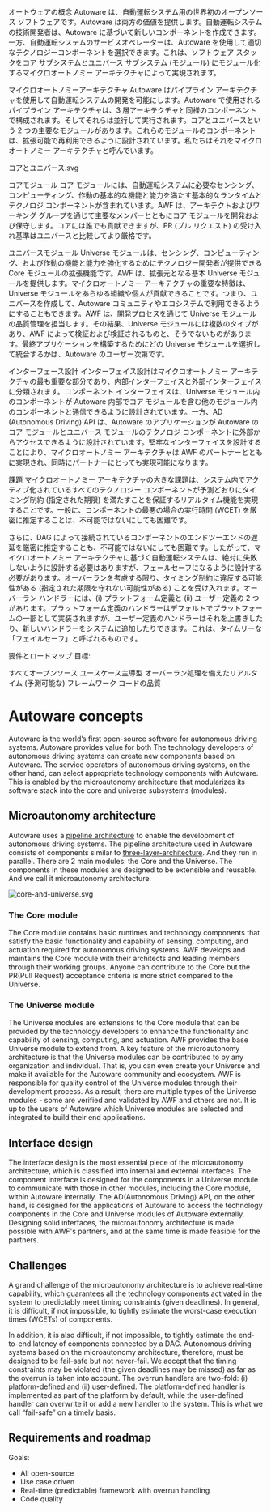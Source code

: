 オートウェアの概念
Autoware は、自動運転システム用の世界初のオープンソース ソフトウェアです。Autoware は両方の価値を提供します。自動運転システムの技術開発者は、Autoware に基づいて新しいコンポーネントを作成できます。一方、自動運転システムのサービスオペレーターは、Autoware を使用して適切なテクノロジーコンポーネントを選択できます。これは、ソフトウェア スタックをコア サブシステムとユニバース サブシステム (モジュール) にモジュール化するマイクロオートノミー アーキテクチャによって実現されます。

マイクロオートノミーアーキテクチャ
Autoware はパイプライン アーキテクチャを使用して自動運転システムの開発を可能にします。Autoware で使用されるパイプライン アーキテクチャは、3 層アーキテクチャと同様のコンポーネントで構成されます。そしてそれらは並行して実行されます。コアとユニバースという 2 つの主要なモジュールがあります。これらのモジュールのコンポーネントは、拡張可能で再利用できるように設計されています。私たちはそれをマイクロオートノミー アーキテクチャと呼んでいます。

コアとユニバース.svg

コアモジュール
コア モジュールには、自動運転システムに必要なセンシング、コンピューティング、作動の基本的な機能と能力を満たす基本的なランタイムとテクノロジ コンポーネントが含まれています。AWF は、アーキテクトおよびワーキング グループを通じて主要なメンバーとともにコア モジュールを開発および保守します。コアには誰でも貢献できますが、PR (プル リクエスト) の受け入れ基準はユニバースと比較してより厳格です。

ユニバースモジュール
Universe モジュールは、センシング、コンピューティング、および作動の機能と能力を強化するためにテクノロジー開発者が提供できる Core モジュールの拡張機能です。AWF は、拡張元となる基本 Universe モジュールを提供します。マイクロオートノミー アーキテクチャの重要な特徴は、Universe モジュールをあらゆる組織や個人が貢献できることです。つまり、ユニバースを作成して、Autoware コミュニティやエコシステムで利用できるようにすることもできます。AWF は、開発プロセスを通じて Universe モジュールの品質管理を担当します。その結果、Universe モジュールには複数のタイプがあり、AWF によって検証および検証されるものと、そうでないものがあります。最終アプリケーションを構築するためにどの Universe モジュールを選択して統合するかは、Autoware のユーザー次第です。

インターフェース設計
インターフェイス設計はマイクロオートノミー アーキテクチャの最も重要な部分であり、内部インターフェイスと外部インターフェイスに分類されます。コンポーネント インターフェイスは、Universe モジュール内のコンポーネントが Autoware 内部でコア モジュールを含む他のモジュール内のコンポーネントと通信できるように設計されています。一方、AD (Autonomous Driving) API は、Autoware のアプリケーションが Autoware のコア モジュールとユニバース モジュールのテクノロジ コンポーネントに外部からアクセスできるように設計されています。堅牢なインターフェイスを設計することにより、マイクロオートノミー アーキテクチャは AWF のパートナーとともに実現され、同時にパートナーにとっても実現可能になります。

課題
マイクロオートノミー アーキテクチャの大きな課題は、システム内でアクティブ化されているすべてのテクノロジー コンポーネントが予測どおりにタイミング制約 (指定された期限) を満たすことを保証するリアルタイム機能を実現することです。一般に、コンポーネントの最悪の場合の実行時間 (WCET) を厳密に推定することは、不可能ではないにしても困難です。

さらに、DAG によって接続されているコンポーネントのエンドツーエンドの遅延を厳密に推定することも、不可能ではないにしても困難です。したがって、マイクロオートノミー アーキテクチャに基づく自動運転システムは、絶対に失敗しないように設計する必要はありますが、フェールセーフになるように設計する必要があります。オーバーランを考慮する限り、タイミング制約に違反する可能性がある (指定された期限を守れない可能性がある) ことを受け入れます。オーバーラン ハンドラーには、(i) プラットフォーム定義と (ii) ユーザー定義の 2 つがあります。プラットフォーム定義のハンドラーはデフォルトでプラットフォームの一部として実装されますが、ユーザー定義のハンドラーはそれを上書きしたり、新しいハンドラーをシステムに追加したりできます。これは、タイムリーな「フェイルセーフ」と呼ばれるものです。

要件とロードマップ
目標:

すべてオープンソース
ユースケース主導型
オーバーラン処理を備えたリアルタイム (予測可能な) フレームワーク
コードの品質
# Autoware concepts

Autoware is the world’s first open-source software for autonomous driving systems. Autoware provides value for both The technology developers of autonomous driving systems can create new components based on Autoware. The service operators of autonomous driving systems, on the other hand, can select appropriate technology components with Autoware. This is enabled by the microautonomy architecture that modularizes its software stack into the core and universe subsystems (modules).

## Microautonomy architecture

Autoware uses a [pipeline architecture](http://www.cs.sjsu.edu/~pearce/modules/patterns/distArch/pipeline.htm) to enable the development of autonomous driving systems. The pipeline architecture used in Autoware consists of components similar to [three-layer-architecture](http://www.flownet.com/gat/papers/tla.pdf). And they run in parallel. There are 2 main modules: the Core and the Universe. The components in these modules are designed to be extensible and reusable. And we call it microautonomy architecture.

![core-and-universe.svg](core-and-universe.svg)

### The Core module

The Core module contains basic runtimes and technology components that satisfy the basic functionality and capability of sensing, computing, and actuation required for autonomous driving systems. AWF develops and maintains the Core module with their architects and leading members through their working groups. Anyone can contribute to the Core but the PR(Pull Request) acceptance criteria is more strict compared to the Universe.

### The Universe module

The Universe modules are extensions to the Core module that can be provided by the technology developers to enhance the functionality and capability of sensing, computing, and actuation. AWF provides the base Universe module to extend from. A key feature of the microautonomy architecture is that the Universe modules can be contributed to by any organization and individual. That is, you can even create your Universe and make it available for the Autoware community and ecosystem. AWF is responsible for quality control of the Universe modules through their development process. As a result, there are multiple types of the Universe modules - some are verified and validated by AWF and others are not. It is up to the users of Autoware which Universe modules are selected and integrated to build their end applications.

## Interface design

The interface design is the most essential piece of the microautonomy architecture, which is classified into internal and external interfaces. The component interface is designed for the components in a Universe module to communicate with those in other modules, including the Core module, within Autoware internally. The AD(Autonomous Driving) API, on the other hand, is designed for the applications of Autoware to access the technology components in the Core and Universe modules of Autoware externally. Designing solid interfaces, the microautonomy architecture is made possible with AWF's partners, and at the same time is made feasible for the partners.

## Challenges

A grand challenge of the microautonomy architecture is to achieve real-time capability, which guarantees all the technology components activated in the system to predictably meet timing constraints (given deadlines). In general, it is difficult, if not impossible, to tightly estimate the worst-case execution times (WCETs) of components.

In addition, it is also difficult, if not impossible, to tightly estimate the end-to-end latency of components connected by a DAG. Autonomous driving systems based on the microautonomy architecture, therefore, must be designed to be fail-safe but not never-fail. We accept that the timing constraints may be violated (the given deadlines may be missed) as far as the overrun is taken into account. The overrun handlers are two-fold: (i) platform-defined and (ii) user-defined. The platform-defined handler is implemented as part of the platform by default, while the user-defined handler can overwrite it or add a new handler to the system. This is what we call “fail-safe” on a timely basis.

## Requirements and roadmap

Goals:

- All open-source
- Use case driven
- Real-time (predictable) framework with overrun handling
- Code quality
